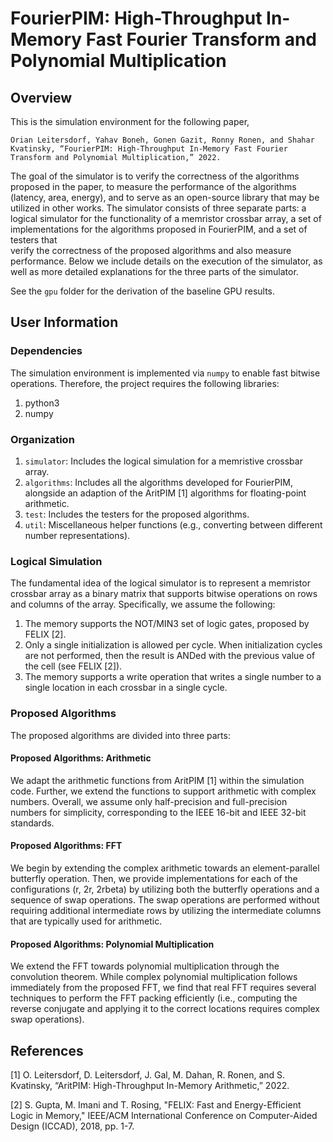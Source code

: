 # FourierPIM: High-Throughput In-Memory Fast Fourier Transform and Polynomial Multiplication
## Overview
This is the simulation environment for the following paper, 

`Orian Leitersdorf, Yahav Boneh, Gonen Gazit, Ronny Ronen, and Shahar Kvatinsky, “FourierPIM: High-Throughput In-Memory Fast Fourier Transform and Polynomial Multiplication,” 2022.` 

The goal of the simulator is to verify the correctness of the algorithms proposed in the paper,
to measure the performance of the algorithms (latency, area, energy), and to serve as an open-source library that 
may be utilized in other works. The simulator consists of three separate parts: a logical simulator for the functionality
of a memristor crossbar array, a set of implementations for the algorithms proposed in FourierPIM, and a set of testers that  
verify the correctness of the proposed algorithms and also measure performance. Below we include details on the execution of the
simulator, as well as more detailed explanations for the three parts of the simulator.

See the `gpu` folder for the derivation of the baseline GPU results.

## User Information
### Dependencies
The simulation environment is implemented via `numpy` to enable fast bitwise operations. Therefore, 
the project requires the following libraries:
1. python3
2. numpy

### Organization

1. `simulator`: Includes the logical simulation for a memristive crossbar array.
2. `algorithms`: Includes all the algorithms developed for FourierPIM, alongside an adaption of the AritPIM [1] algorithms
for floating-point arithmetic.
3.  `test`: Includes the testers for the proposed algorithms.
4. `util`: Miscellaneous helper functions (e.g., converting between different number representations).

### Logical Simulation

The fundamental idea of the logical simulator is to represent a memristor crossbar array as a binary matrix that supports
bitwise operations on rows and columns of the array. Specifically, we assume the following:

1. The memory supports the NOT/MIN3 set of logic gates, proposed by FELIX [2]. 
2. Only a single initialization is allowed per cycle. When initialization cycles are not performed, then the result is ANDed with the previous value of the cell (see FELIX [2]).
3. The memory supports a write operation that writes a single number to a single location in each crossbar in a single cycle.

### Proposed Algorithms

The proposed algorithms are divided into three parts:

#### Proposed Algorithms: Arithmetic

We adapt the arithmetic functions from AritPIM [1] within the simulation code. Further, we extend the 
functions to support arithmetic with complex numbers. Overall, we assume only half-precision and full-precision numbers
for simplicity, corresponding to the IEEE 16-bit and IEEE 32-bit standards.

#### Proposed Algorithms: FFT

We begin by extending the complex arithmetic towards an element-parallel butterfly operation. Then, we provide
implementations for each of the configurations (r, 2r, 2rbeta) by utilizing both the butterfly operations and a sequence of swap operations. The swap operations are performed without requiring additional intermediate rows by utilizing
the intermediate columns that are typically used for arithmetic.

#### Proposed Algorithms: Polynomial Multiplication

We extend the FFT towards polynomial multiplication through the convolution theorem. While complex polynomial multiplication
follows immediately from the proposed FFT, we find that real FFT requires several techniques to perform the FFT packing efficiently
(i.e., computing the reverse conjugate and applying it to the correct locations requires complex swap operations).


## References
[1] O. Leitersdorf, D. Leitersdorf, J. Gal, M. Dahan, R. Ronen, and S. Kvatinsky, “AritPIM: High-Throughput In-Memory Arithmetic,” 2022.

[2] S. Gupta, M. Imani and T. Rosing, "FELIX: Fast and Energy-Efficient Logic in Memory," IEEE/ACM International Conference on Computer-Aided Design (ICCAD), 2018, pp. 1-7.